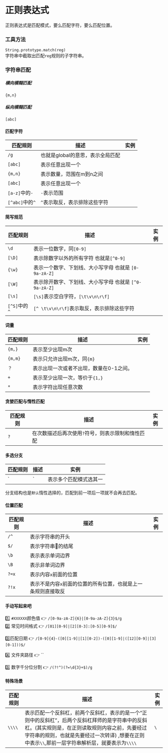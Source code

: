 # 正则表达式  



正则表达式是匹配模式，要么匹配字符，要么匹配位置。  


### 工具方法   
`String.prototype.match(reg)`  
字符串中截取出匹配`reg`规则的子字符串。   

### 字符串匹配  


##### 横向模糊匹配     
`{m,n}`

##### 纵向模糊匹配
`[abc]` 

#### 匹配字符  

| 匹配规则 | 描述 | 实例 |
| ------ | ------ | ------ |
| `/g`   | 也就是global的意思，表示全局匹配 |  |
| `[abc]`  | 表示任意出现一个 |  |
| `{m,n}`  | 表示数量，范围在m到n之间 |  |
| `[abc]`  | 表示任意出现一个 |  |
| `[a-z]`中的`-`  | `-`表示范围 |  |
| `[^abc]`中的`^`  | `^`表示取反，表示排除这些字符 |  |  

#### 简写规范  

| 匹配规则 | 描述 | 实例 |
| ------ | ------ | ------ |
| `\d`   | 表示一位数字，同`[0-9]` |  |
| `[\D]`  | 表示除数字以外的所有字符 也就是`[^0-9]` |  |
| `{\w}`  | 表示一个数字、下划线、大小写字母 也就是 `[0-9a-zA-Z]`|  |
| `[\W]`  | 表示除开数字、下划线、大小写字母 也就是 `[^0-9a-zA-Z]` |  |
| `[\s]`  | `[\s]`表示空白字符，`[\t\v\n\r\f]` |  |
| `[^S]`中的`^`  | `[^ \t\v\n\r\f]`表示取反，表示排除这些字符 |  |




#### 词量  

| 匹配规则 | 描述 | 实例 |
| ----- | ------ | ------ |
| `{m,}`   | 表示至少出现m次 |  |
| `{m,m}`  | 表示只允许出现m次，同`{m}` |  |
| `？`| 表示出现一次或者不出现，数量在0-1之间。|  |
| `+`  | 表示至少出现一次，等价于`{1,}` |  |
| `*` | 表示字符出现任意次数 |  |  


#### 贪婪匹配与惰性匹配   
| 匹配规则 | 描述 | 实例 |
| ----- | ------ | ------ |
| `?`   | 在次数描述后再次使用`?`符号，则表示限制和惰性匹配 |  |

#### 多选分支  

| 匹配规则 | 描述 | 实例 |
| ----- | ------ | ------ |
| `|`   | 表示多个匹配模式选其一 |  |

分支结构也是`默认`惰性选择的，匹配到前一项后一项就不会再去匹配。  


#### 位置匹配  

| 匹配规则 | 描述 | 实例 |
| ----- | ------ | ------ |
| `/^`   | 表示字符串的开头 |  |
| `$/`   | 表示字符串的结尾 |  |
| `\b`   | 表示表示单词边界 |  |
| `\B`   | 表示非单词边界 |  |
| `?=x`   | 表示内容`x`前面的位置 |  |
| `?!x`   | 表示不是内容`x`前面的位置的所有位置，也就是上一条规则直接取反 |  |


#### 手动写起来吧    
1️⃣ `#XXXXXX`颜色值   👉  `/[0-9a-zA-Z]{6}|[0-9a-zA-Z]{3}$/g`  
2️⃣ 常见时间格式  👉 `/[01][0-9]|[2][0-3]:[0-5][0-9]$/`   

3️⃣匹配日期 👉 `/[0-9]{4}-([0][1-9]|[1][0-2])-([0][1-9]|([12][0-9]|[3][0-1]))$/`  

4️⃣ 文件夹路径 👉 ``  

3️⃣ 数字千分位分割 👉 `/(?!^)(?=\d{3}+$)/g`  


#### 特殊场景
| 匹配规则 | 描述 | 实例 |
| ----- | ------ | ------ |
| `\\\\`   | 表示匹配一个反斜杠，前两个反斜杠，表示的是一个“正则中的反斜杠”，后两个反斜杠拜师的是字符串中的反斜杠。(其实规则是，在正则读取规则内容之前，先要经过字符串的规则，也就是先要经过一次转译) ,想要在正则中表示`\\`,那前一层字符串解析层，就要表示为`\\\\`| `\` |
